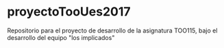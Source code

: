 # proyectoTooUes2017
Repositorio para el proyecto de desarrollo de la asignatura TOO115, bajo el desarrollo del equipo "los implicados"
